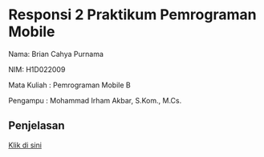 # Responsi 2 Praktikum Pemrograman Mobile

Nama: Brian Cahya Purnama

NIM: H1D022009

Mata Kuliah 	: Pemrograman Mobile B

Pengampu	: Mohammad Irham Akbar, S.Kom., M.Cs.

## Penjelasan
[Klik di sini](https://github.com/buriane/uas-mobile/blob/main/H1D022009_BRIAN%20CAHYA%20PURNAMA_PEMROGRAMAN%20MOBILE%20B_LAPORAN%20UAS.pdf)
